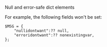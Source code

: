Null and error-safe dict elements

For example, the following fields won't be set:
```
$MSG = {
    "nullidontwant":?? null,
    "erroridontwant":?? nonexistingvar,
};
```
